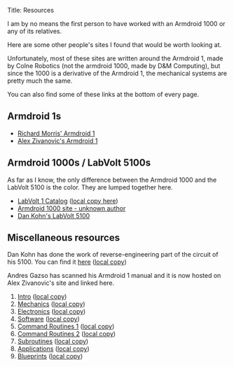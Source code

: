 Title: Resources

I am by no means the first person to have worked with an Armdroid 1000 or any of its relatives.

Here are some other people's sites I found that would be worth looking at.

Unfortunately, most of these sites are written around the Armdroid 1, made by Colne Robotics (not the armdroid 1000, made by D&M Computing), but since the 1000 is a derivative of the Armdroid 1, the mechanical systems are pretty much the same.

You can also find some of these links at the bottom of every page.

## Armdroid 1s

* [Richard Morris&apos; Armdroid 1](https://armdroid1.blogspot.com/)
* [Alex Zivanovic&apos;s Armdroid 1](http://www.senster.com/alex_zivanovic/armdroid/index.htm)

## Armdroid 1000s / LabVolt 5100s

As far as I know, the only difference between the Armdroid 1000 and the LabVolt 5100 is the color. They are lumped together here.

* [LabVolt 1 Catalog](http://www.theoldrobots.com/images27/LabVolt-2.pdf) ([local copy here]({attach}LabVolt-2.pdf))
* [Armdroid 1000 site - unknown author](https://armdroid1000.wordpress.com)
* [Dan Kohn&apos;s LabVolt 5100](http://www.dankohn.info/projects/armdroid.html)

## Miscellaneous resources

Dan Kohn has done the work of reverse-engineering part of the circuit of his 5100. You can find it [here](http://dankohn.info/projects/armdroid_1000/schematic.pdf) ([local copy]({attach}dankohn_schematic.pdf))

Andres Gazso has scanned his Armdroid 1 manual and it is now hosted on Alex Zivanovic's site and linked here.

1. [Intro](http://www.senster.com/alex_zivanovic/armdroid/01-Introduction.pdf) ([local copy]({attach}arm1man/man1.pdf))
2. [Mechanics](http://www.senster.com/alex_zivanovic/armdroid/02-Mechanics.pdf) ([local copy]({attach}arm1man/man2.pdf))
3. [Electronics](http://www.senster.com/alex_zivanovic/armdroid/03-Electronics.pdf) ([local copy]({attach}arm1man/man3.pdf))
4. [Software](http://www.senster.com/alex_zivanovic/armdroid/04-Software.pdf) ([local copy]({attach}arm1man/man4.pdf))
5. [Command Routines 1](http://www.senster.com/alex_zivanovic/armdroid/05-Command_Routines_1.pdf) ([local copy]({attach}arm1man/man5.pdf))
6. [Command Routines 2](http://www.senster.com/alex_zivanovic/armdroid/06-Command_Routines_2.pdf) ([local copy]({attach}arm1man/man6.pdf))
7. [Subroutines](http://www.senster.com/alex_zivanovic/armdroid/07-Subroutines.pdf) ([local copy]({attach}arm1man/man7.pdf))
8. [Applications](http://www.senster.com/alex_zivanovic/armdroid/08-Applications.pdf) ([local copy]({attach}arm1man/man8.pdf))
9. [Blueprints](http://www.senster.com/alex_zivanovic/armdroid/09-Blueprints.pdf) ([local copy]({attach}arm1man/man9.pdf))
